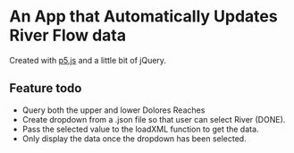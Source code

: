 # An App that Automatically Updates River Flow data
Created with [p5.js](https://p5js.org/) and a little bit of jQuery.

## Feature todo
* Query both the upper and lower Dolores Reaches
* Create dropdown from a .json file so that user can select River (DONE).
* Pass the selected value to the loadXML function to get the data.  
* Only display the data once the dropdown has been selected. 
